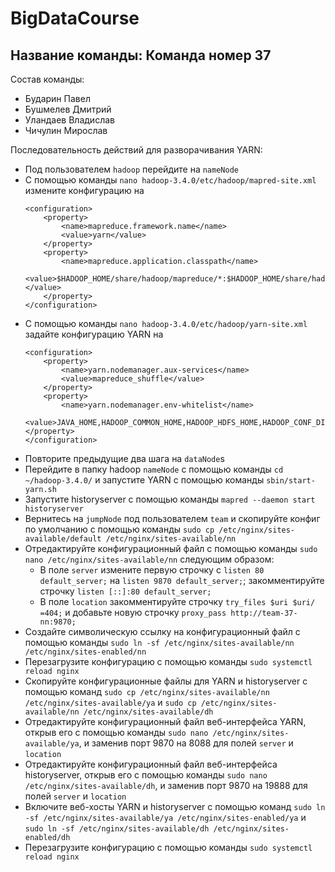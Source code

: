 # BigDataCourse

## Название команды: Команда номер 37

Состав команды:
* Бударин Павел
* Бушмелев Дмитрий
* Уландаев Владислав
* Чичулин Мирослав

Последовательность действий для разворачивания YARN:
* Под пользователем `hadoop` перейдите на `nameNode`
* С помощью команды `nano hadoop-3.4.0/etc/hadoop/mapred-site.xml` измените конфигурацию на
    ```
    <configuration>
        <property>
            <name>mapreduce.framework.name</name>
            <value>yarn</value>
        </property>
        <property>
            <name>mapreduce.application.classpath</name>
            <value>$HADOOP_HOME/share/hadoop/mapreduce/*:$HADOOP_HOME/share/hadoop/mapreduce/lib/*</value>
        </property>
    </configuration>
    ```
* С помощью команды `nano hadoop-3.4.0/etc/hadoop/yarn-site.xml` задайте конфигурацию YARN на
    ```
    <configuration>
        <property>
            <name>yarn.nodemanager.aux-services</name>
            <value>mapreduce_shuffle</value>
        </property>
        <property>
            <name>yarn.nodemanager.env-whitelist</name>
            <value>JAVA_HOME,HADOOP_COMMON_HOME,HADOOP_HDFS_HOME,HADOOP_CONF_DIR,CLASSPATH_PREPEND_DISTCACHE,HADOOP_YARN_HOME,HADOOP_HOM>    </property>
    </configuration>
    ```
* Повторите предыдущие два шага на `dataNode`s
* Перейдите в папку hadoop `nameNode` с помощью команды `cd ~/hadoop-3.4.0/` и запустите YARN с помощью команды `sbin/start-yarn.sh`
* Запустите historyserver с помощью команды `mapred --daemon start historyserver`
* Вернитесь на `jumpNode` под пользователем `team` и скопируйте конфиг по умолчанию с помощью команды `sudo cp /etc/nginx/sites-available/default /etc/nginx/sites-available/nn`
* Отредактируйте конфигурационный файл с помощью команды `sudo nano /etc/nginx/sites-available/nn` следующим образом:
  * В поле `server` измените первую строчку с `listen 80 default_server;` на  `listen 9870 default_server;`; закомментируйте строчку `listen [::]:80 default_server;`
  * В поле `location` закомментируйте строчку `try_files $uri $uri/ =404;` и добавьте новую строчку `proxy_pass http://team-37-nn:9870;`
* Создайте символическую ссылку на конфигурационный файл с помощью команды `sudo ln -sf /etc/nginx/sites-available/nn /etc/nginx/sites-enabled/nn`
* Перезагрузите конфигурацию с помощью команды `sudo systemctl reload nginx`
* Скопируйте конфигурационные файлы для YARN и historyserver с помощью команд `sudo cp /etc/nginx/sites-available/nn /etc/nginx/sites-available/ya` и `sudo cp /etc/nginx/sites-available/nn /etc/nginx/sites-available/dh`
* Отредактируйте конфигурационный файл веб-интерфейса YARN, открыв его с помощью команды `sudo nano /etc/nginx/sites-available/ya`, и заменив порт 9870 на 8088 для полей `server` и `location`
* Отредактируйте конфигурационный файл веб-интерфейса historyserver, открыв его с помощью команды `sudo nano /etc/nginx/sites-available/dh`, и заменив порт 9870 на 19888 для полей `server` и `location`
* Включите веб-хосты YARN и historyserver с помощью команд `sudo ln -sf /etc/nginx/sites-available/ya /etc/nginx/sites-enabled/ya` и `sudo ln -sf /etc/nginx/sites-available/dh /etc/nginx/sites-enabled/dh`
* Перезагрузите конфигурацию с помощью команды `sudo systemctl reload nginx`
